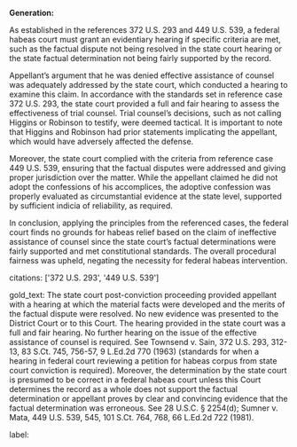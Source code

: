**Generation:**

As established in the references 372 U.S. 293 and 449 U.S. 539, a federal habeas court must grant an evidentiary hearing if specific criteria are met, such as the factual dispute not being resolved in the state court hearing or the state factual determination not being fairly supported by the record. 

Appellant’s argument that he was denied effective assistance of counsel was adequately addressed by the state court, which conducted a hearing to examine this claim. In accordance with the standards set in reference case 372 U.S. 293, the state court provided a full and fair hearing to assess the effectiveness of trial counsel. Trial counsel’s decisions, such as not calling Higgins or Robinson to testify, were deemed tactical. It is important to note that Higgins and Robinson had prior statements implicating the appellant, which would have adversely affected the defense.

Moreover, the state court complied with the criteria from reference case 449 U.S. 539, ensuring that the factual disputes were addressed and giving proper jurisdiction over the matter. While the appellant claimed he did not adopt the confessions of his accomplices, the adoptive confession was properly evaluated as circumstantial evidence at the state level, supported by sufficient indicia of reliability, as required.

In conclusion, applying the principles from the referenced cases, the federal court finds no grounds for habeas relief based on the claim of ineffective assistance of counsel since the state court’s factual determinations were fairly supported and met constitutional standards. The overall procedural fairness was upheld, negating the necessity for federal habeas intervention.

citations: ['372 U.S. 293', '449 U.S. 539']

gold_text: The state court post-conviction proceeding provided appellant with a hearing at which the material facts were developed and the merits of the factual dispute were resolved. No new evidence was presented to the District Court or to this Court. The hearing provided in the state court was a full and fair hearing. No further hearing on the issue of the effective assistance of counsel is required. See Townsend v. Sain, 372 U.S. 293, 312-13, 83 S.Ct. 745, 756-57, 9 L.Ed.2d 770 (1963) (standards for when a hearing in federal court reviewing a petition for habeas corpus from state court conviction is required). Moreover, the determination by the state court is presumed to be correct in a federal habeas court unless this Court determines the record as a whole does not support the factual determination or appellant proves by clear and convincing evidence that the factual determination was erroneous. See 28 U.S.C. § 2254(d); Sumner v. Mata, 449 U.S. 539, 545, 101 S.Ct. 764, 768, 66 L.Ed.2d 722 (1981).

label: 